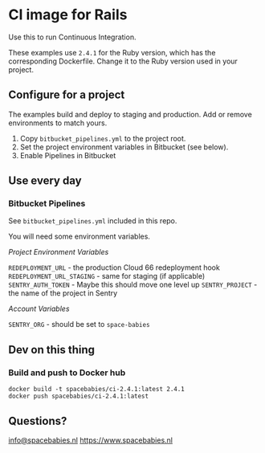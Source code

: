 # CI image for Rails

Use this to run Continuous Integration.

These examples use `2.4.1` for the Ruby version, which has the corresponding
Dockerfile. Change it to the Ruby version used in your project.

## Configure for a project

The examples build and deploy to staging and production. Add or remove
environments to match yours.

1. Copy `bitbucket_pipelines.yml` to the project root.
2. Set the project environment variables in Bitbucket (see below).
3. Enable Pipelines in Bitbucket

## Use every day

### Bitbucket Pipelines

See `bitbucket_pipelines.yml` included in this repo.

You will need some environment variables.

*Project Environment Variables*

`REDEPLOYMENT_URL` - the production Cloud 66 redeployment hook
`REDEPLOYMENT_URL_STAGING` - same for staging (if applicable)
`SENTRY_AUTH_TOKEN` - Maybe this should move one level up
`SENTRY_PROJECT` - the name of the project in Sentry

*Account Variables*

`SENTRY_ORG` - should be set to `space-babies`

## Dev on this thing

### Build and push to Docker hub

``` shell
docker build -t spacebabies/ci-2.4.1:latest 2.4.1
docker push spacebabies/ci-2.4.1:latest
```

## Questions?

info@spacebabies.nl
https://www.spacebabies.nl
